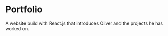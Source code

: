 # Portfolio

A website build with React.js that introduces Oliver and the projects he has worked on. 
